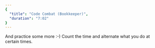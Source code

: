 ```yaml
---
{
  "title": "Code Combat (Bookkeeper)",
  "duration": "7:02"
}
---
```


And practice some more :-) Count the time and alternate what you do at certain times.
